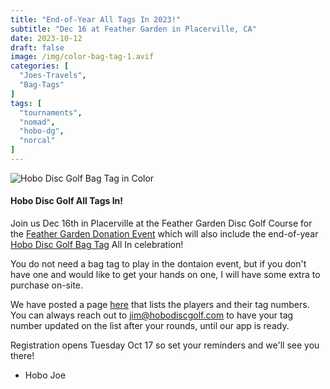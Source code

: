 ```yaml
---
title: "End-of-Year All Tags In 2023!"
subtitle: "Dec 16 at Feather Garden in Placerville, CA"
date: 2023-10-12
draft: false
image: /img/color-bag-tag-1.avif
categories: [
  "Joes-Travels",
  "Bag-Tags"
]
tags: [
  "tournaments",
  "nomad",
  "hobo-dg",
  "norcal"
]
---
```

![Hobo Disc Golf Bag Tag in Color](/img/color-bag-tag-front-back.avif)

#### Hobo Disc Golf All Tags In!
Join us Dec 16th in Placerville at the Feather Garden Disc Golf Course for the [Feather Garden Donation Event](https://www.discgolfscene.com/tournaments/Feather_Garden_Donation_Event_2023) which will also include the end-of-year [Hobo Disc Golf Bag Tag](https://www.hobodiscgolf.com/bag-tags/) All In celebration!

You do not need a bag tag to play in the dontaion event, but if you don't have one and would like to get your hands on one, I will have some extra to purchase on-site.

We have posted a page [here](https://www.hobodiscgolf.com/bag-tags/) that lists the players and their tag numbers. You can always reach out to jim@hobodiscgolf.com to have your tag number updated on the list after your rounds, until our app is ready.

Registration opens Tuesday Oct 17 so set your reminders and we'll see you there!

- Hobo Joe
